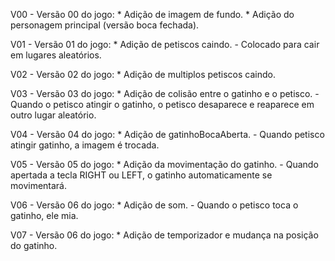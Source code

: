 V00 - Versão 00 do jogo:
    * Adição de imagem de fundo.
    * Adição do personagem principal (versão boca fechada).

V01 - Versão 01 do jogo:
    * Adição de petiscos caindo.
        - Colocado para cair em lugares aleatórios.

V02 - Versão 02 do jogo:
    * Adição de multiplos petiscos caindo.

V03 - Versão 03 do jogo: 
    * Adição de colisão entre o gatinho e o petisco.
        - Quando o petisco atingir o gatinho, o petisco desaparece e reaparece em outro lugar aleatório.

V04 - Versão 04 do jogo:
    * Adição de gatinhoBocaAberta.
        - Quando petisco atingir gatinho, a imagem é trocada.

        
V05 - Versão 05 do jogo:
    * Adição da movimentação do gatinho.
        - Quando apertada a tecla RIGHT ou LEFT, o gatinho automaticamente se movimentará.

V06 - Versão 06 do jogo:
    * Adição de som.
        - Quando o petisco toca o gatinho, ele mia.

V07 - Versão 06 do jogo:
    * Adição de temporizador e mudança na posição do gatinho.